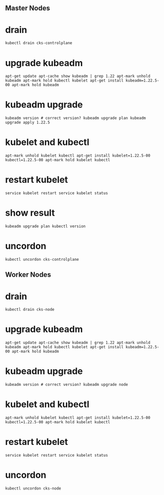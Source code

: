 ## Master Nodes

# drain

`kubectl drain cks-controlplane`

# upgrade kubeadm

`apt-get update
apt-cache show kubeadm | grep 1.22
apt-mark unhold kubeadm
apt-mark hold kubectl kubelet
apt-get install kubeadm=1.22.5-00
apt-mark hold kubeadm`

# kubeadm upgrade

`kubeadm version # correct version?
kubeadm upgrade plan
kubeadm upgrade apply 1.22.5`

# kubelet and kubectl

`apt-mark unhold kubelet kubectl
apt-get install kubelet=1.22.5-00 kubectl=1.22.5-00
apt-mark hold kubelet kubectl`

# restart kubelet

`service kubelet restart
service kubelet status`

# show result

`kubeadm upgrade plan
kubectl version`

# uncordon

`kubectl uncordon cks-controlplane`

## Worker Nodes

# drain

`kubectl drain cks-node`

# upgrade kubeadm

`apt-get update
apt-cache show kubeadm | grep 1.22
apt-mark unhold kubeadm
apt-mark hold kubectl kubelet
apt-get install kubeadm=1.22.5-00
apt-mark hold kubeadm`

# kubeadm upgrade

`kubeadm version # correct version?
kubeadm upgrade node`

# kubelet and kubectl

`apt-mark unhold kubelet kubectl
apt-get install kubelet=1.22.5-00 kubectl=1.22.5-00
apt-mark hold kubelet kubectl`

# restart kubelet

`service kubelet restart
service kubelet status`

# uncordon

`kubectl uncordon cks-node`
